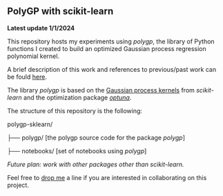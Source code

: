 ## PolyGP with scikit-learn

**Latest update 1/1/2024**

This repository hosts my experiments using _polygp_, the library of Python functions I created to build an optimized Gaussian process regression polynomial kernel.  

A brief description of this work and references to previous/past work can be fould [here](https://alessiot.github.io/dsprojects/...).

The library _polygp_ is based on the [Gaussian process kernels](https://scikit-learn.org/stable/modules/gaussian_process.html) from _scikit-learn_ and the optimization package [_optuna_](https://optuna.readthedocs.io/en/stable/index.html).

The structure of this repository is the following:

polygp-sklearn/

├── polygp/ [the polygp source code for the package _polygp_]

├── notebooks/ [set of notebooks using _polygp_]

*Future plan: work with other packages other than scikit-learn.*

Feel free to [drop me](mailto:alessio.tamburro@gmail.com?subject=polygp%20inquiry) a line if you are interested in collaborating on this project.
